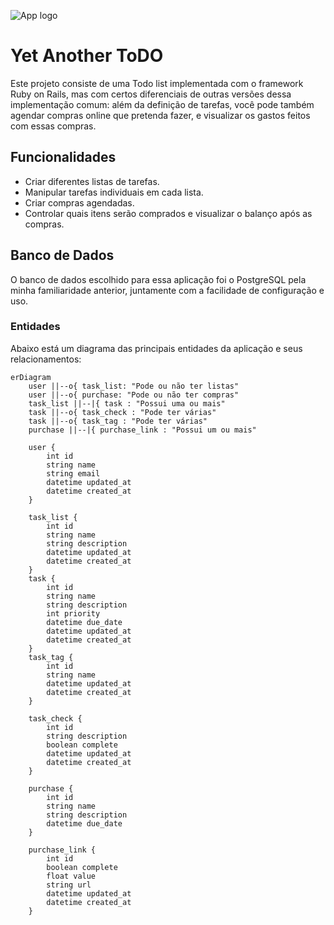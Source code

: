 ![App logo](./docs/logo.png)

# Yet Another ToDO

Este projeto consiste de uma Todo list implementada com o framework Ruby on Rails, mas com certos
diferenciais de outras versões dessa implementação comum: além da definição de tarefas, 
você pode também agendar compras online que pretenda fazer, e visualizar os gastos feitos com
essas compras.

## Funcionalidades

- Criar diferentes listas de tarefas.
- Manipular tarefas individuais em cada lista.
- Criar compras agendadas.
- Controlar quais itens serão comprados e visualizar o balanço após as compras.

## Banco de Dados

O banco de dados escolhido para essa aplicação foi o PostgreSQL pela minha familiaridade anterior,
juntamente com a facilidade de configuração e uso.

### Entidades

Abaixo está um diagrama das principais entidades da aplicação e seus relacionamentos:

```mermaid
erDiagram 
    user ||--o{ task_list: "Pode ou não ter listas"
    user ||--o{ purchase: "Pode ou não ter compras" 
    task_list ||--|{ task : "Possui uma ou mais"
    task ||--o{ task_check : "Pode ter várias"
    task ||--o{ task_tag : "Pode ter várias"
    purchase ||--|{ purchase_link : "Possui um ou mais" 

    user {
        int id
        string name
        string email
        datetime updated_at
        datetime created_at
    }

    task_list {
        int id
        string name
        string description
        datetime updated_at
        datetime created_at
    }
    task {
        int id 
        string name
        string description
        int priority
        datetime due_date
        datetime updated_at
        datetime created_at
    }
    task_tag {
        int id
        string name
        datetime updated_at
        datetime created_at
    }

    task_check {
        int id
        string description
        boolean complete
        datetime updated_at
        datetime created_at
    }

    purchase {
        int id 
        string name
        string description
        datetime due_date
    }

    purchase_link {
        int id 
        boolean complete
        float value
        string url
        datetime updated_at
        datetime created_at
    }
```

